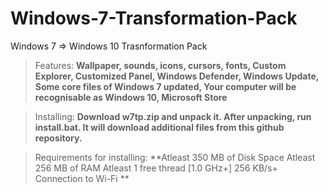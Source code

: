 # Windows-7-Transformation-Pack
Windows 7 => Windows 10 Trasnformation Pack

> Features:
**Wallpaper, sounds, icons, cursors, fonts,
Custom Explorer,
Customized Panel,
Windows Defender,
Windows Update,
Some core files of Windows 7 updated,
Your computer will be recognisable as Windows 10,
Microsoft Store**

> Installing:
**Download w7tp.zip and unpack it. After unpacking, run install.bat. It will download additional files from this github repository.**

> Requirements for installing:
**Atleast 350 MB of Disk Space
Atleast 256 MB of RAM
Atleast 1 free thread [1.0 GHz+]
256 KB/s+ Connection to Wi-Fi
**
